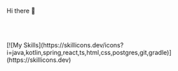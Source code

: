 <p>
  Hi there 👋
</p>
<br><br>
<p>
[![My Skills](https://skillicons.dev/icons?i=java,kotlin,spring,react,ts,html,css,postgres,git,gradle)](https://skillicons.dev)
</p>

<!--
**linuslellig/linuslellig** is a ✨ _special_ ✨ repository because its `README.md` (this file) appears on your GitHub profile.

Here are some ideas to get you started:

- 🔭 I’m currently working on ...
- 🌱 I’m currently learning ...
- 👯 I’m looking to collaborate on ...
- 🤔 I’m looking for help with ...
- 💬 Ask me about ...
- 📫 How to reach me: ...
- 😄 Pronouns: ...
- ⚡ Fun fact: ...
-->
